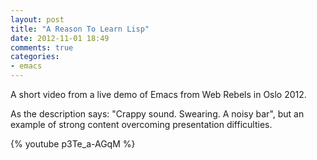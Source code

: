 ```yaml
---
layout: post
title: "A Reason To Learn Lisp"
date: 2012-11-01 18:49
comments: true
categories:
- emacs
---
```


A short video from a live demo of Emacs from Web Rebels in Oslo 2012.

As the description says: "Crappy sound. Swearing. A noisy bar", but an example
of strong content overcoming presentation difficulties.

<!-- more -->

{% youtube  p3Te_a-AGqM %}
